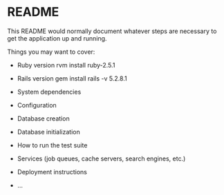 # README

This README would normally document whatever steps are necessary to get the
application up and running.

Things you may want to cover:

* Ruby version  rvm install ruby-2.5.1
* Rails version  gem install rails -v 5.2.8.1 

* System dependencies

* Configuration

* Database creation

* Database initialization

* How to run the test suite

* Services (job queues, cache servers, search engines, etc.)

* Deployment instructions

* ...
